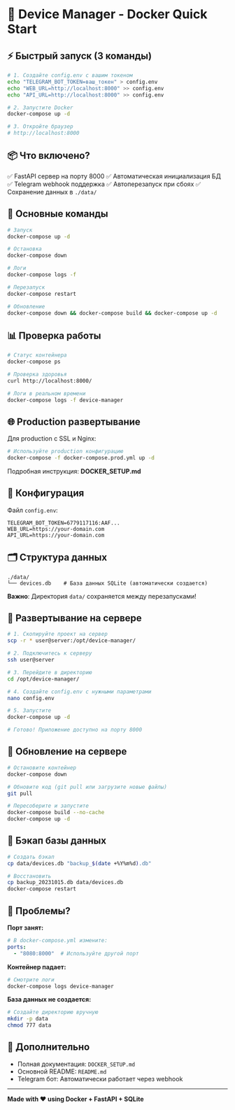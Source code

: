 # 🐳 Device Manager - Docker Quick Start

## ⚡ Быстрый запуск (3 команды)

```bash
# 1. Создайте config.env с вашим токеном
echo "TELEGRAM_BOT_TOKEN=ваш_токен" > config.env
echo "WEB_URL=http://localhost:8000" >> config.env
echo "API_URL=http://localhost:8000" >> config.env

# 2. Запустите Docker
docker-compose up -d

# 3. Откройте браузер
# http://localhost:8000
```

## 📦 Что включено?

✅ FastAPI сервер на порту 8000
✅ Автоматическая инициализация БД
✅ Telegram webhook поддержка
✅ Автоперезапуск при сбоях
✅ Сохранение данных в `./data/`

## 🔧 Основные команды

```bash
# Запуск
docker-compose up -d

# Остановка
docker-compose down

# Логи
docker-compose logs -f

# Перезапуск
docker-compose restart

# Обновление
docker-compose down && docker-compose build && docker-compose up -d
```

## 📊 Проверка работы

```bash
# Статус контейнера
docker-compose ps

# Проверка здоровья
curl http://localhost:8000/

# Логи в реальном времени
docker-compose logs -f device-manager
```

## 🌐 Production развертывание

Для production с SSL и Nginx:

```bash
# Используйте production конфигурацию
docker-compose -f docker-compose.prod.yml up -d
```

Подробная инструкция: **DOCKER_SETUP.md**

## 🔐 Конфигурация

Файл `config.env`:
```env
TELEGRAM_BOT_TOKEN=6779117116:AAF...
WEB_URL=https://your-domain.com
API_URL=https://your-domain.com
```

## 🗂️ Структура данных

```
./data/
└── devices.db    # База данных SQLite (автоматически создается)
```

**Важно**: Директория `data/` сохраняется между перезапусками!

## 🚀 Развертывание на сервере

```bash
# 1. Скопируйте проект на сервер
scp -r * user@server:/opt/device-manager/

# 2. Подключитесь к серверу
ssh user@server

# 3. Перейдите в директорию
cd /opt/device-manager/

# 4. Создайте config.env с нужными параметрами
nano config.env

# 5. Запустите
docker-compose up -d

# Готово! Приложение доступно на порту 8000
```

## 🔄 Обновление на сервере

```bash
# Остановите контейнер
docker-compose down

# Обновите код (git pull или загрузите новые файлы)
git pull

# Пересоберите и запустите
docker-compose build --no-cache
docker-compose up -d
```

## 💾 Бэкап базы данных

```bash
# Создать бэкап
cp data/devices.db "backup_$(date +%Y%m%d).db"

# Восстановить
cp backup_20231015.db data/devices.db
docker-compose restart
```

## 🐛 Проблемы?

**Порт занят:**
```yaml
# В docker-compose.yml измените:
ports:
  - "8080:8000"  # Используйте другой порт
```

**Контейнер падает:**
```bash
# Смотрите логи
docker-compose logs device-manager
```

**База данных не создается:**
```bash
# Создайте директорию вручную
mkdir -p data
chmod 777 data
```

## 📝 Дополнительно

- Полная документация: `DOCKER_SETUP.md`
- Основной README: `README.md`
- Telegram бот: Автоматически работает через webhook

---

**Made with ❤️ using Docker + FastAPI + SQLite**

